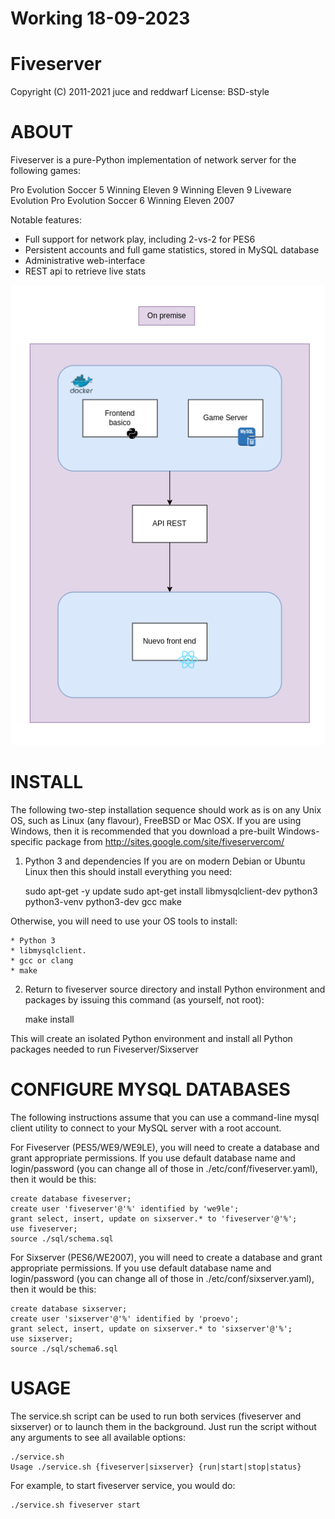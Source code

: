 # Working 18-09-2023

Fiveserver
==========
Copyright (C) 2011-2021 juce and reddwarf
License: BSD-style



ABOUT
=====


Fiveserver is a pure-Python implementation of network server for the
following games:

Pro Evolution Soccer 5 
Winning Eleven 9
Winning Eleven 9 Liveware Evolution
Pro Evolution Soccer 6
Winning Eleven 2007


Notable features:

* Full support for network play, including 2-vs-2 for PES6
* Persistent accounts and full game statistics, stored in MySQL database
* Administrative web-interface
* REST api to retrieve live stats

![Alt text](images/image.png)

INSTALL
=======


The following two-step installation sequence should work as is on any Unix OS,
such as Linux (any flavour), FreeBSD or Mac OSX. If you are using Windows, then
it is recommended that you download a pre-built Windows-specific package from 
http://sites.google.com/site/fiveservercom/

1. Python 3 and dependencies
If you are on modern Debian or Ubuntu Linux then this should install everything
you need:

    sudo apt-get -y update
    sudo apt-get install libmysqlclient-dev python3 python3-venv python3-dev gcc make

Otherwise, you will need to use your OS tools to install:

    * Python 3
    * libmysqlclient.
    * gcc or clang
    * make


2. Return to fiveserver source directory and install Python environment and
packages by issuing this command (as yourself, not root):

    make install

This will create an isolated Python environment and install all Python packages
needed to run Fiveserver/Sixserver



CONFIGURE MYSQL DATABASES
=========================


The following instructions assume that you can use a command-line mysql client 
utility to connect to your MySQL server with a root account.

For Fiveserver (PES5/WE9/WE9LE), you will need to create a database and grant
appropriate permissions. If you use default database name and login/password 
(you can change all of those in ./etc/conf/fiveserver.yaml), then it would be this:


    create database fiveserver;
    create user 'fiveserver'@'%' identified by 'we9le';
    grant select, insert, update on sixserver.* to 'fiveserver'@'%';
    use fiveserver;
    source ./sql/schema.sql


For Sixserver (PES6/WE2007), you will need to create a database and grant
appropriate permissions. If you use default database name and login/password 
(you can change all of those in ./etc/conf/sixserver.yaml), then it would be this:

    create database sixserver;
    create user 'sixserver'@'%' identified by 'proevo';
    grant select, insert, update on sixserver.* to 'sixserver'@'%';
    use sixserver;
    source ./sql/schema6.sql



USAGE
=====


The service.sh script can be used to run both services (fiveserver and sixserver) or
to launch them in the background. Just run the script without any arguments to see
all available options:

    ./service.sh 
    Usage ./service.sh {fiveserver|sixserver} {run|start|stop|status}

For example, to start fiveserver service, you would do:

    ./service.sh fiveserver start

